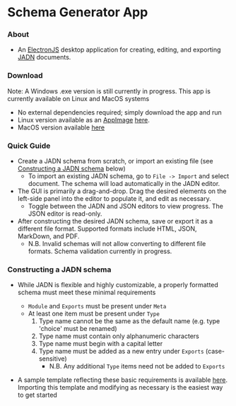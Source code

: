 # Schema Generator App

### About
- An [ElectronJS](https://www.electronjs.org/) desktop application for creating, editing, and exporting [JADN](https://github.com/oasis-open/openc2-jadn-software) documents. 

### Download
Note: A Windows .exe version is still currently in progress. This app is currently available on Linux and MacOS systems
- No external dependencies required; simply download the app and run
- Linux version available as an [AppImage](https://appimage.org/) [here](www.google.com).
- MacOS version available [here](www.google.com)

### Quick Guide
- Create a JADN schema from scratch, or import an existing file (see [Constructing a JADN schema](#constructing-a-jadn-schema) below)
    - To import an existing JADN schema, go to `File -> Import` and select document. The schema will load automatically in the JADN editor. 
- The GUI is primarily a drag-and-drop. Drag the desired elements on the left-side panel into the editor to populate it, and edit as necessary. 
    - Toggle between the JADN and JSON editors to view progress. The JSON editor is read-only.
- After constructing the desired JADN schema, save or export it as a different file format. Supported formats include HTML, JSON, MarkDown, and PDF. 
    - N.B. Invalid schemas will not allow converting to different file formats. Schema validation currently in progress.

### Constructing a JADN schema
- While JADN is flexible and highly customizable, a properly formatted schema must meet these minimal requirements
    - `Module` and `Exports` must be present under `Meta`
    - At least one item must be present under `Type`
        1. Type name cannot be the same as the default name (e.g. type 'choice' must be renamed)
        2. Type name must contain only alphanumeric characters
        3. Type name must begin with a capital letter
        4. Type name must be added as a new entry under `Exports` (case-sensitive)
            -  N.B. Any additional `Type` items need not be added to `Exports`
            
- A sample template reflecting these basic requirements is available [here](./template.jadn). Importing this template and modifying as necessary is the easiest way to get started

